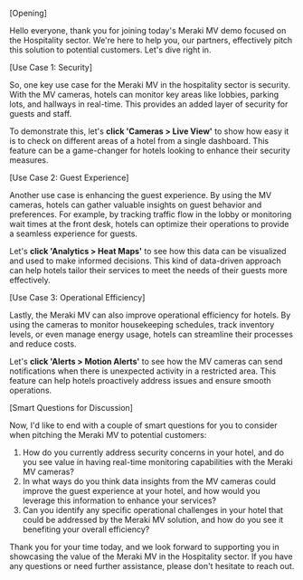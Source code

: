 [Opening]

Hello everyone, thank you for joining today's Meraki MV demo focused on the Hospitality sector. We're here to help you, our partners, effectively pitch this solution to potential customers. Let's dive right in.

[Use Case 1: Security]

So, one key use case for the Meraki MV in the hospitality sector is security. With the MV cameras, hotels can monitor key areas like lobbies, parking lots, and hallways in real-time. This provides an added layer of security for guests and staff. 

To demonstrate this, let's **click 'Cameras > Live View'** to show how easy it is to check on different areas of a hotel from a single dashboard. This feature can be a game-changer for hotels looking to enhance their security measures.

[Use Case 2: Guest Experience]

Another use case is enhancing the guest experience. By using the MV cameras, hotels can gather valuable insights on guest behavior and preferences. For example, by tracking traffic flow in the lobby or monitoring wait times at the front desk, hotels can optimize their operations to provide a seamless experience for guests.

Let's **click 'Analytics > Heat Maps'** to see how this data can be visualized and used to make informed decisions. This kind of data-driven approach can help hotels tailor their services to meet the needs of their guests more effectively.

[Use Case 3: Operational Efficiency]

Lastly, the Meraki MV can also improve operational efficiency for hotels. By using the cameras to monitor housekeeping schedules, track inventory levels, or even manage energy usage, hotels can streamline their processes and reduce costs.

Let's **click 'Alerts > Motion Alerts'** to see how the MV cameras can send notifications when there is unexpected activity in a restricted area. This feature can help hotels proactively address issues and ensure smooth operations.

[Smart Questions for Discussion]

Now, I'd like to end with a couple of smart questions for you to consider when pitching the Meraki MV to potential customers:

1. How do you currently address security concerns in your hotel, and do you see value in having real-time monitoring capabilities with the Meraki MV cameras?
2. In what ways do you think data insights from the MV cameras could improve the guest experience at your hotel, and how would you leverage this information to enhance your services?
3. Can you identify any specific operational challenges in your hotel that could be addressed by the Meraki MV solution, and how do you see it benefiting your overall efficiency?

Thank you for your time today, and we look forward to supporting you in showcasing the value of the Meraki MV in the Hospitality sector. If you have any questions or need further assistance, please don't hesitate to reach out.